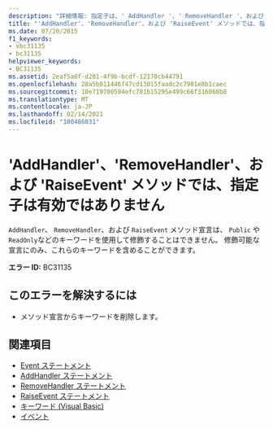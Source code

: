 ```yaml
---
description: "詳細情報: 指定子は、' AddHandler '、' RemoveHandler '、および ' RaiseEvent ' メソッドでは有効ではありません"
title: "'AddHandler'、'RemoveHandler'、および 'RaiseEvent' メソッドでは、指定子は有効ではありません"
ms.date: 07/20/2015
f1_keywords:
- vbc31135
- bc31135
helpviewer_keywords:
- BC31135
ms.assetid: 2eaf5a6f-d201-4f9b-bcdf-12170cb44791
ms.openlocfilehash: 28a5b011446f47cd13015faadc2c7901e8b1caec
ms.sourcegitcommit: 10e719780594efc781b15295e499c66f316068b8
ms.translationtype: MT
ms.contentlocale: ja-JP
ms.lasthandoff: 02/14/2021
ms.locfileid: "100486031"
---
```

# <a name="specifiers-are-not-valid-on-addhandler-removehandler-and-raiseevent-methods"></a>'AddHandler'、'RemoveHandler'、および 'RaiseEvent' メソッドでは、指定子は有効ではありません

`AddHandler`、 `RemoveHandler`、および `RaiseEvent` メソッド宣言は、 `Public` や `ReadOnly`などのキーワードを使用して修飾することはできません。 修飾可能な宣言にのみ、これらのキーワードを含めることができます。  
  
 **エラー ID:** BC31135  
  
## <a name="to-correct-this-error"></a>このエラーを解決するには  
  
- メソッド宣言からキーワードを削除します。  
  
## <a name="see-also"></a>関連項目

- [Event ステートメント](../language-reference/statements/event-statement.md)
- [AddHandler ステートメント](../language-reference/statements/addhandler-statement.md)
- [RemoveHandler ステートメント](../language-reference/statements/removehandler-statement.md)
- [RaiseEvent ステートメント](../language-reference/statements/raiseevent-statement.md)
- [キーワード (Visual Basic)](../language-reference/keywords/index.md)
- [イベント](../programming-guide/language-features/events/index.md)
